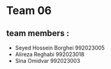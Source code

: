 Team 06 
=
team members :
-
 - Seyed Hossein Borghei 992023005
 - Alireza Reghabi 992023018
 - Sina Omidvar 992023003
